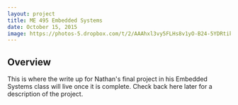 ```yaml
---
layout: project
title: ME 495 Embedded Systems
date: October 15, 2015
image: https://photos-5.dropbox.com/t/2/AAAhxl3vy5FLHs8v1yO-B24-5YDRtikicYV7XD7q462vcQ/12/60692777/jpeg/32x32/1/_/1/2/1001151408.jpg/EKWx_i4Y7xAgASAHKAc/RTCkaXOVOaAWR4xIu9Cbj-5heFz-9WBQZoVCSmF2EeM%2CwxgRuinEqRBabXDGsldK0xRajPWQ7b7Q1bTXjVqReBo%2C93ZWo_GfYPTAcIM0aD9ppZq0p0sJ7vWPbULFVMG6KhE?size=1024x768&size_mode=2
---
```


## Overview
This is where the write up for Nathan's final project in his Embedded Systems class will live once it is complete. Check back here later for a description of the project.

